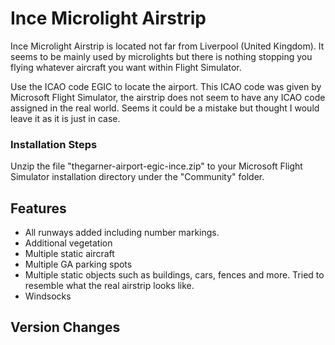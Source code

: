 # Ince Microlight Airstrip

Ince Microlight Airstrip is located not far from Liverpool (United Kingdom). It seems to be mainly used by microlights but there is nothing stopping you flying whatever aircraft you want within Flight Simulator.

Use the ICAO code EGIC to locate the airport. This ICAO code was given by Microsoft Flight Simulator, the airstrip does not seem to have any ICAO code assigned in the real world. Seems it could be a mistake but thought I would leave it as it is just in case.

### Installation Steps

Unzip the file "thegarner-airport-egic-ince.zip" to your Microsoft Flight Simulator installation directory under the "Community" folder. 


## Features
* All runways added including number markings.
* Additional vegetation
* Multiple static aircraft
* Multiple GA parking spots
* Multiple static objects such as buildings, cars, fences and more. Tried to resemble what the real airstrip looks like. 
* Windsocks

## Version Changes
